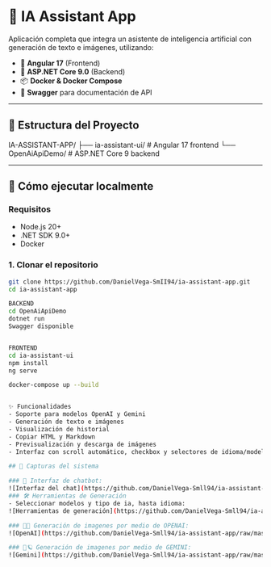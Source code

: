 # 🧠 IA Assistant App

Aplicación completa que integra un asistente de inteligencia artificial con generación de texto e imágenes, utilizando:

- 🎨 **Angular 17** (Frontend)
- 🔧 **ASP.NET Core 9.0** (Backend)
- 📦 **Docker & Docker Compose**
- 📜 **Swagger** para documentación de API

---

## 📁 Estructura del Proyecto

IA-ASSISTANT-APP/
├── ia-assistant-ui/ # Angular 17 frontend
└── OpenAiApiDemo/ # ASP.NET Core 9 backend


---

## 🚀 Cómo ejecutar localmente

### Requisitos

- Node.js 20+
- .NET SDK 9.0+
- Docker

### 1. Clonar el repositorio

```bash
git clone https://github.com/DanielVega-SmII94/ia-assistant-app.git
cd ia-assistant-app

BACKEND
cd OpenAiApiDemo
dotnet run
Swagger disponible


FRONTEND
cd ia-assistant-ui
npm install
ng serve

docker-compose up --build


✨ Funcionalidades
- Soporte para modelos OpenAI y Gemini
- Generación de texto e imágenes
- Visualización de historial
- Copiar HTML y Markdown
- Previsualización y descarga de imágenes
- Interfaz con scroll automático, checkbox y selectores de idioma/modelo

## 📸 Capturas del sistema

### 💬 Interfaz de chatbot:
![Interfaz del chat](https://github.com/DanielVega-Smll94/ia-assistant-app/raw/master/readme-images/interfaz-chat.png)
### 🛠️ Herramientas de Generación 
- Seleccionar modelos y tipo de ia, hasta idioma:
![Herramientas de generación](https://github.com/DanielVega-Smll94/ia-assistant-app/raw/master/readme-images/herramientas-generacion.png)

### 🤖🧠 Generación de imagenes por medio de OPENAI:
![OpenAI](https://github.com/DanielVega-Smll94/ia-assistant-app/raw/master/readme-images/openai-generacion.png)

### 🤖🪐 Generación de imagenes por medio de GEMINI:
![Gemini](https://github.com/DanielVega-Smll94/ia-assistant-app/raw/master/readme-images/gemini-generacion.png)



